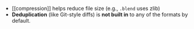 - [[compression]] helps reduce file size (e.g., `.blend` uses zlib)
- **Deduplication** (like Git-style diffs) is **not built in** to any of the formats by default.